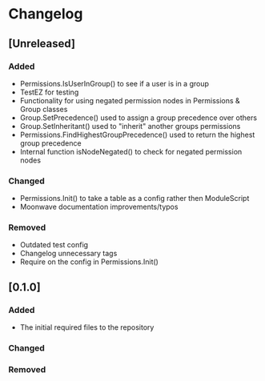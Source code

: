 # Changelog

## [Unreleased]
### Added
- Permissions.IsUserInGroup() to see if a user is in a group
- TestEZ for testing
- Functionality for using negated permission nodes in Permissions & Group classes
- Group.SetPrecedence() used to assign a group precedence over others
- Group.SetInheritant() used to "inherit" another groups permissions
- Permissions.FindHighestGroupPrecedence() used to return the highest group precedence
- Internal function isNodeNegated() to check for negated permission nodes
### Changed
- Permissions.Init() to take a table as a config rather then ModuleScript
- Moonwave documentation improvements/typos
### Removed
- Outdated test config
- Changelog unnecessary tags
- Require on the config in Permissions.Init()
## [0.1.0]
### Added
- The initial required files to the repository
### Changed
### Removed